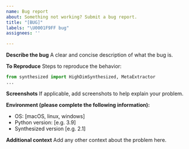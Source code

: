 ```yaml
---
name: Bug report
about: Something not working? Submit a bug report.
title: "[BUG]"
labels: "\U0001F9FF bug"
assignees: ''

---
```


**Describe the bug**
A clear and concise description of what the bug is.

**To Reproduce**
Steps to reproduce the behavior:
```python
from synthesized import HighDimSynthesized, MetaExtractor
...
```

**Screenshots**
If applicable, add screenshots to help explain your problem.

**Environment (please complete the following information):**
 - OS: [macOS, linux, windows]
 - Python version: [e.g. 3.9]
 - Synthesized version [e.g. 2.1]

**Additional context**
Add any other context about the problem here.
